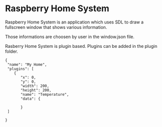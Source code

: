 # Raspberry Home System

Raspberry Home System is an application which uses SDL to draw a fullscreen 
window that shows various information.

Those informations are choosen by user in the window.json file.

Rasberry Home System is plugin based. Plugins can be added in the plugin folder.


```
{
 "name": "My Home",
 "plugins": [
    { 
       "x": 0,
       "y": 0,
       "width": 200,
       "height": 200,
       "name": "Temperature",
       "data": {
        
       }
 ]

}

```
